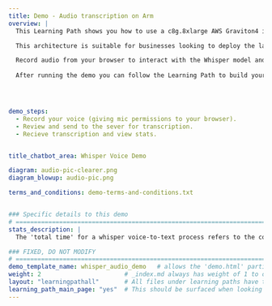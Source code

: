 ```yaml
---
title: Demo - Audio transcription on Arm
overview: | 
  This Learning Path shows you how to use a c8g.8xlarge AWS Graviton4 instance powered by an Arm Neoverse CPU to build a simple Transcription-as-a-Service server.

  This architecture is suitable for businesses looking to deploy the latest Generative AI technologies with audio transcription capabilities using their existing CPU compute capacity and deployment pipelines. This demo provides speech recognition using the whisper-large-v3-turbo model, deployed simply through the Hugging Face Transformeres framework.

  Record audio from your browser to interact with the Whisper model and send it to be transcripted to see the performance for yourself. Note that no recorded audio is saved in our servers at any point. 
  
  After running the demo you can follow the Learning Path to build your own Generative AI service on Arm Neoverse.




demo_steps:
  - Record your voice (giving mic permissions to your browser).
  - Review and send to the sever for transcription.
  - Recieve transcription and view stats.


title_chatbot_area: Whisper Voice Demo

diagram: audio-pic-clearer.png
diagram_blowup: audio-pic.png

terms_and_conditions: demo-terms-and-conditions.txt


### Specific details to this demo
# ================================================================================
stats_description: |
  The 'total time' for a whisper voice-to-text process refers to the complete duration taken from the moment the audio input is received until the final text output is generated. This includes several related times such as the 'pre-processing time', which is the time taken to prepare the audio data for transcription, the 'transcription time', which is the actual time spent converting the audio to text, and the 'post-processing time', which involves refining and formatting the transcribed text. Each of these stages contributes to the overall 'total time' and can vary depending on factors such as audio quality, length of the audio, and the efficiency of the transcription algorithm.

### FIXED, DO NOT MODIFY
# ================================================================================
demo_template_name: whisper_audio_demo   # allows the 'demo.html' partial to route to the correct Configuration and Demo/Stats sub partials for page render.
weight: 2                       # _index.md always has weight of 1 to order correctly
layout: "learningpathall"       # All files under learning paths have this same wrapper
learning_path_main_page: "yes"  # This should be surfaced when looking for related content. Only set for _index.md of learning path content.
---
```



